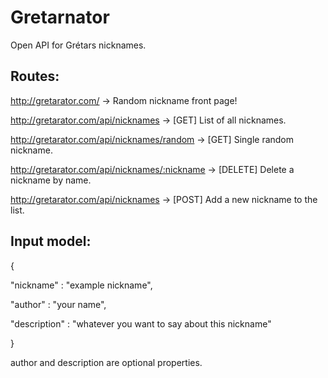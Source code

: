 # Gretarnator
Open API for Grétars nicknames.

## Routes:

http://gretarator.com/ -> Random nickname front page!

http://gretarator.com/api/nicknames  -> [GET] List of all nicknames.

http://gretarator.com/api/nicknames/random  -> [GET] Single random nickname.

http://gretarator.com/api/nicknames/:nickname  -> [DELETE] Delete a nickname by name.

http://gretarator.com/api/nicknames  -> [POST] Add a new nickname to the list.

## Input model:

{

  "nickname" : "example nickname",
  
  "author" : "your name",
  
  "description" : "whatever you want to say about this nickname"
  
}

author and description are optional properties.
